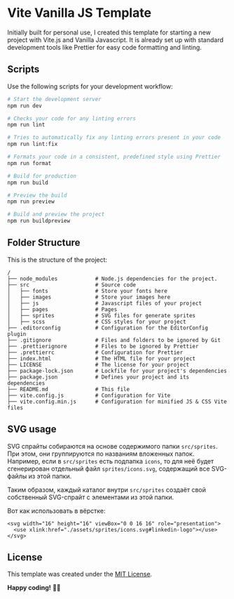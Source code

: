 # Vite Vanilla JS Template

Initially built for personal use, I created this template for starting a new project with Vite.js and Vanilla Javascript.
It is already set up with standard development tools like Prettier for easy code formatting and linting.

## Scripts

Use the following scripts for your development workflow:

```bash
# Start the development server
npm run dev

# Checks your code for any linting errors
npm run lint

# Tries to automatically fix any linting errors present in your code
npm run lint:fix

# Formats your code in a consistent, predefined style using Prettier
npm run format

# Build for production
npm run build

# Preview the build
npm run preview

# Build and preview the project
npm run buildpreview
```

## Folder Structure

This is the structure of the project:

```plaintext
/
├── node_modules            # Node.js dependencies for the project.
├── src                     # Source code
│   ├── fonts               # Store your fonts here
│   ├── images              # Store your images here
│   ├── js                  # Javascript files of your project
│   ├── pages               # Pages
│   ├── sprites             # SVG files for generate sprites
│   ├── scss                # CSS styles for your project
├── .editorconfig           # Configuration for the EditorConfig plugin
├── .gitignore              # Files and folders to be ignored by Git
├── .prettierignore         # Files to be ignored by Prettier
├── .prettierrc             # Configuration for Prettier
├── index.html              # The HTML file for your project
├── LICENSE                 # The license for your project
├── package-lock.json       # Lockfile for your project's dependencies
├── package.json            # Defines your project and its dependencies
├── README.md               # This file
├── vite.config.js          # Configuration for Vite
├── vite.config.min.js      # Configuration for minified JS & CSS Vite files
```

## SVG usage

SVG спрайты собираются на основе содержимого папки `src/sprites`. При этом, они группируются по
названиям вложенных папок. Например, если в `src/sprites` есть подпапка `icons`, то для неё будет
сгенерирован отдельный файл `sprites/icons.svg`, содержащий все SVG-файлы из этой папки.

Таким образом, каждый каталог внутри `src/sprites` создаёт свой собственный SVG-спрайт с элементами из этой папки.

Вот как использовать в вёрстке:

```
<svg width="16" height="16" viewBox="0 0 16 16" role="presentation">
  <use xlink:href="./assets/sprites/icons.svg#linkedin-logo"></use>
</svg>
```

## License

This template was created under the [MIT License](LICENSE.md).

**Happy coding!** 👨‍💻
